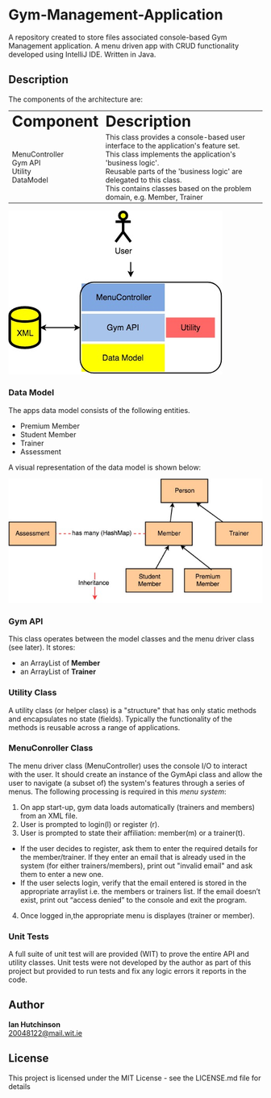 # Gym-Management-Application
A repository created to store files associated console-based Gym Management application. A menu driven app with CRUD functionality developed using IntelliJ IDE. Written in Java.

## Description

The components of the architecture are:
<table border="0">
 <tr>
    <td><b style="font-size:30px">Component</b></td>
    <td><b style="font-size:30px">Description</b></td>
 </tr>
 <tr>
    <td>MenuController<br>
        Gym API<br>
        Utility<br>
        DataModel
    </td>
    <td>This class provides a console-based user interface to the application's feature set.<br>
        This class implements the application's 'business logic'.<br>
        Reusable parts of the 'business logic' are delegated to this class.<br>
        This contains classes based on the problem domain, e.g. Member, Trainer
    </td>
 </tr>
</table>

![](https://github.com/Irhutchi/Gym-Management-Application/blob/master/imgs/archictecture.jpg)

### Data Model

The apps data model consists of the following entities. 

* Premium Member
* Student Member
* Trainer
* Assessment

A visual representation of the data model is shown below:

![](https://github.com/Irhutchi/Gym-Management-Application/blob/master/imgs/dataModel.jpg)

### Gym API
This class operates between the model classes and the menu driver class (see later). It stores:

* an ArrayList of **Member**
* an ArrayList of **Trainer**

### Utility Class
A utility class (or helper class) is a "structure" that has only static methods and encapsulates no state (fields). 
Typically the functionality of the methods is reusable across a range of applications. 

### MenuConroller Class
The menu driver class (MenuController) uses the console I/O to interact with the user. 
It should create an instance of the GymApi class and allow the user to navigate (a subset of) the system's features through a series of menus. 
The following processing is required in this *menu system*:

1. On app start-up, gym data loads automatically (trainers and members) from an XML file.
2. User is prompted to login(l) or register (r).
3. User is prompted to state their affiliation: member(m) or a trainer(t). <br>
  * If the user decides to register, ask them to enter the required details for the member/trainer. If they enter an email that is already used in the system (for either trainers/members), 
  print out "invalid email" and ask them to enter a new one.<br>
  * If the user selects login, verify that the email entered is stored in the appropriate arraylist i.e. the members or trainers list. If the email doesn’t exist, print out “access denied” to the console and exit the program.<br>
4. Once logged in,the appropriate menu is displayes (trainer or member).

### Unit Tests
A full suite of unit test will are provided (WIT) to prove the entire API and utility classes. 
Unit tests were not developed by the author as part of this project but provided to run tests and fix any logic errors it reports in the code.

## Author

**Ian Hutchinson**  
20048122@mail.wit.ie


## License

This project is licensed under the MIT  License - see the LICENSE.md file for details
